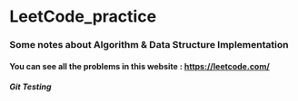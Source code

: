# LeetCode_practice

### Some notes about Algorithm & Data Structure Implementation

#### You can see all the problems in this website : https://leetcode.com/


##### Git Testing

